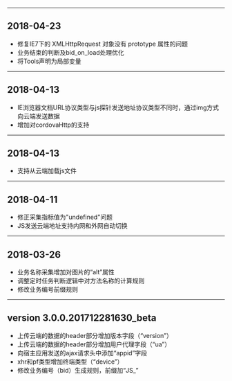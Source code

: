 -------------------------------------------------------------
2018-04-23
---------------------------------------
* 修复IE7下的 XMLHttpRequest 对象没有 prototype 属性的问题
* 业务结束的判断及bid_on_load处理优化
* 将Tools声明为局部变量
-------------------------------------------------------------
2018-04-13
---------------------------------------
* IE浏览器文档URL协议类型与js探针发送地址协议类型不同时，通过img方式向云端发送数据
* 增加对cordovaHttp的支持
-------------------------------------------------------------
2018-04-13
---------------------------------------
* 支持从云端加载js文件
-------------------------------------------------------------
2018-04-11
---------------------------------------
* 修正采集指标值为"undefined"问题
* JS发送云端地址支持内网和外网自动切换
-------------------------------------------------------------
2018-03-26
---------------------------------------
* 业务名称采集增加对图片的“alt”属性
* 调整定时任务判断逻辑中对方法名称的计算规则
* 修改业务编号前缀规则
-------------------------------------------------------------
version 3.0.0.201712281630_beta
---------------------------------------
* 上传云端的数据的header部分增加版本字段（“version”）
* 上传云端的数据的header部分增加用户代理字段（“ua”）
* 向宿主应用发送的ajax请求头中添加“appid”字段
* xhr和pf类型增加终端类型（“device”）
* 修改业务编号（bid）生成规则，前缀加“JS_”
